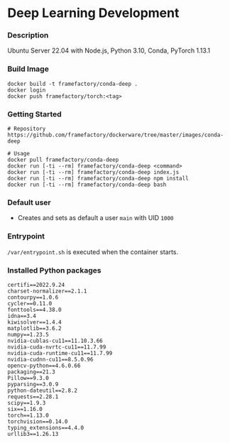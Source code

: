 # Deep Learning Development
### Description
Ubuntu Server 22.04 with Node.js, Python 3.10, Conda, PyTorch 1.13.1

### Build Image
```
docker build -t framefactory/conda-deep .
docker login
docker push framefactory/torch:<tag>
```

### Getting Started
```
# Repository
https://github.com/framefactory/dockerware/tree/master/images/conda-deep

# Usage
docker pull framefactory/conda-deep
docker run [-ti --rm] framefactory/conda-deep <command>
docker run [-ti --rm] framefactory/conda-deep index.js
docker run [-ti --rm] framefactory/conda-deep npm install
docker run [-ti --rm] framefactory/conda-deep bash
```

### Default user
- Creates and sets as default a user `main` with UID `1000`

### Entrypoint
`/var/entrypoint.sh` is executed when the container starts.

### Installed Python packages
```
certifi==2022.9.24
charset-normalizer==2.1.1
contourpy==1.0.6
cycler==0.11.0
fonttools==4.38.0
idna==3.4
kiwisolver==1.4.4
matplotlib==3.6.2
numpy==1.23.5
nvidia-cublas-cu11==11.10.3.66
nvidia-cuda-nvrtc-cu11==11.7.99
nvidia-cuda-runtime-cu11==11.7.99
nvidia-cudnn-cu11==8.5.0.96
opencv-python==4.6.0.66
packaging==21.3
Pillow==9.3.0
pyparsing==3.0.9
python-dateutil==2.8.2
requests==2.28.1
scipy==1.9.3
six==1.16.0
torch==1.13.0
torchvision==0.14.0
typing_extensions==4.4.0
urllib3==1.26.13
```